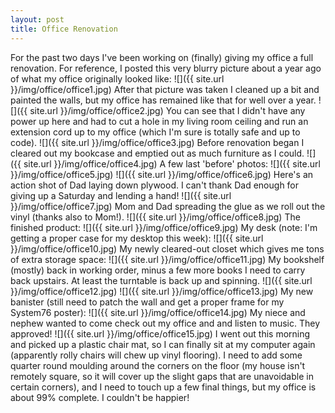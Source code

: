 ```yaml
---
layout: post
title: Office Renovation
---
```

For the past two days I've been working on (finally) giving my office a full renovation. For reference, I posted this very blurry picture about a year ago of what my office originally looked like:
![]({{ site.url }}/img/office/office1.jpg)
After that picture was taken I cleaned up a bit and painted the walls, but my office has remained like that for well over a year.
![]({{ site.url }}/img/office/office2.jpg)
You can see that I didn't have any power up here and had to cut a hole in my living room ceiling and run an extension cord up to my office (which I'm sure is totally safe and up to code).
![]({{ site.url }}/img/office/office3.jpg)
Before renovation began I cleared out my bookcase and emptied out as much furniture as I could.
![]({{ site.url }}/img/office/office4.jpg)
A few last 'before' photos:
![]({{ site.url }}/img/office/office5.jpg)
![]({{ site.url }}/img/office/office6.jpg)
Here's an action shot of Dad laying down plywood. I can't thank Dad enough for giving up a Saturday and lending a hand!
![]({{ site.url }}/img/office/office7.jpg)
Mom and Dad spreading the glue as we roll out the vinyl (thanks also to Mom!).
![]({{ site.url }}/img/office/office8.jpg)
The finished product:
![]({{ site.url }}/img/office/office9.jpg)
My desk (note: I'm getting a proper case for my desktop this week):
![]({{ site.url }}/img/office/office10.jpg)
My newly cleared-out closet which gives me tons of extra storage space:
![]({{ site.url }}/img/office/office11.jpg)
My bookshelf (mostly) back in working order, minus a few more books I need to carry back upstairs. At least the turntable is back up and spinning.
![]({{ site.url }}/img/office/office12.jpg)
![]({{ site.url }}/img/office/office13.jpg)
My new banister (still need to patch the wall and get a proper frame for my System76 poster):
![]({{ site.url }}/img/office/office14.jpg)
My niece and nephew wanted to come check out my office and and listen to music. They approved!
![]({{ site.url }}/img/office/office15.jpg)
I went out this morning and picked up a plastic chair mat, so I can finally sit at my computer again (apparently rolly chairs will chew up vinyl flooring). I need to add some quarter round moulding around the corners on the floor (my house isn't remotely square, so it will cover up the slight gaps that are unavoidable in certain corners), and I need to touch up a few final things, but my office is about 99% complete. I couldn't be happier!
